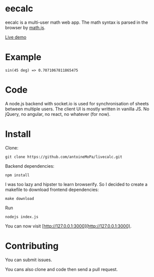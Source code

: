 # eecalc

eecalc is a multi-user math web app. The math syntax is parsed in the browser by [math.js](http://mathjs.org/).

[Live demo](http://a-mo-pa.com:3000/sheet/demo)

# Example

    sin(45 deg) => 0.7071067811865475

# Code

A node.js backend with socket.io is used for synchronisation of sheets between multiple users.
The client UI is mostly written in vanilla JS. No jQuery, no angular, no react, no whatever (for now).

# Install

Clone:

    git clone https://github.com/antoineMoPa/livecalc.git

Backend dependencies:

    npm install

I was too lazy and hipster to learn browserify. So I decided to create a makefile to download frontend dependencies: 

    make download

Run

    nodejs index.js

You can now visit [http://127.0.0.1:3000](http://127.0.0.1:3000).

# Contributing

You can submit issues.

You cans also clone and code then send a pull request.
